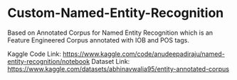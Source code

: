 # Custom-Named-Entity-Recognition
Based on Annotated Corpus for Named Entity Recognition which is an Feature Engineered Corpus annotated with IOB and POS tags.

Kaggle Code Link: https://www.kaggle.com/code/anudeepadiraju/named-entity-recognition/notebook
Dataset Link: https://www.kaggle.com/datasets/abhinavwalia95/entity-annotated-corpus
